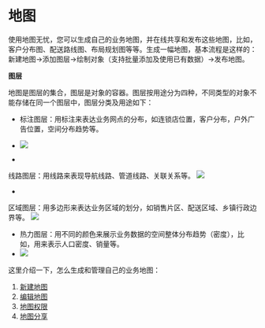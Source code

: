 # 地图
使用地图无忧，您可以生成自己的业务地图，并在线共享和发布这些地图，比如，客户分布图、配送路线图、布局规划图等等。生成一幅地图，基本流程是这样的：新建地图->添加图层->绘制对象（支持批量添加及使用已有数据）->发布地图。

**图层**

地图是图层的集合，图层是对象的容器。图层按用途分为四种，不同类型的对象不能存储在同一个图层中，图层分类及用途如下：

* 标注图层：用标注来表达业务网点的分布，如连锁店位置，客户分布，户外广告位置，空间分布趋势等。
* ![](http://pic.dituwuyou.com/map%2Fpicture%2Fmarker-layer.jpg)

* 
线路图层：用线路来表现导航线路、管道线路、关联关系等。
![](http://pic.dituwuyou.com/map%2Fpicture%2Fline-layer.jpg)

* 
区域图层：用多边形来表达业务区域的划分，如销售片区、配送区域、乡镇行政边界等。
![](http://pic.dituwuyou.com/map%2Fpicture%2Fregion-layer.jpg)

* 热力图层：用不同的颜色来展示业务数据的空间整体分布趋势（密度），比如，用来表示人口密度、销量等。
* ![](http://pic.dituwuyou.com/map%2Fpicture%2Fheatmap-layer.jpg)


这里介绍一下，怎么生成和管理自己的业务地图：
1. [新建地图](http://help.dituwuyou.com/new-map.html)
2. [编辑地图](http://help.dituwuyou.com/edit-map.html)
3. [地图权限](http://help.dituwuyou.com/map-permissions.html)
4. [地图分享](http://help.dituwuyou.com/map-embed.html)



